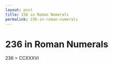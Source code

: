 ```yaml
---
layout: post
title: 236 in Roman Numerals
permalink: 236-in-roman-numerals
---
```


# 236 in Roman Numerals

236 = CCXXXVI
